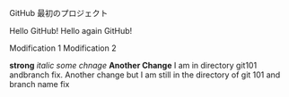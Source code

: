 GitHub 最初のプロジェクト

Hello GitHub!
Hello again GitHub!

Modification 1
Modification 2

**strong**
*italic*
*some chnage*
**Another Change**
I am in directory git101 andbranch fix.
Another change but I am still in the directory of git 101 and branch name fix 
